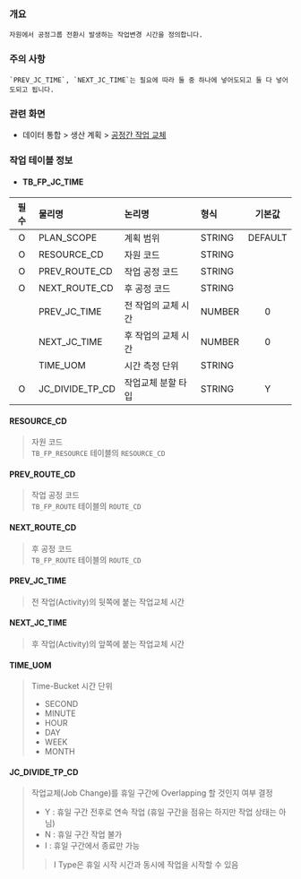 ### 개요
    자원에서 공정그룹 전환시 발생하는 작업변경 시간을 정의합니다.

### 주의 사항
    `PREV_JC_TIME`, `NEXT_JC_TIME`는 필요에 따라 둘 중 하나에 넣어도되고 둘 다 넣어도되고 됩니다. 

### 관련 화면
- 데이터 통합 > 생산 계획 > [공정간 작업 교체](#/dataintegration/factoryplan/jobchangetime)

### 작업 테이블 정보
- #### TB_FP_JC_TIME


| 필수 | 물리명            | 논리명       | 형식     |    기본값    |
|:--:|:---------------|:----------|:-------|:---------:|
| O  | PLAN_SCOPE        | 계획 범위    | STRING | DEFAULT    |
| O  | RESOURCE_CD        | 자원 코드   | STRING |           |
| O  | PREV_ROUTE_CD | 작업 공정 코드  | STRING |           |
| O  | NEXT_ROUTE_CD       | 후 공정 코드 | STRING |           |
|    | PREV_JC_TIME        | 전 작업의 교체 시간  | NUMBER | 0          |
|    | NEXT_JC_TIME        | 후 작업의 교체 시간  | NUMBER | 0      |
|    | TIME_UOM        | 시간 측정 단위 | STRING |           |
| O  | JC_DIVIDE_TP_CD        | 작업교체 분할 타입  | STRING | Y        |

#### RESOURCE_CD
> 자원 코드  
> `TB_FP_RESOURCE` 테이블의 `RESOURCE_CD`

#### PREV_ROUTE_CD
> 작업 공정 코드  
> `TB_FP_ROUTE` 테이블의 `ROUTE_CD`

#### NEXT_ROUTE_CD
> 후 공정 코드  
> `TB_FP_ROUTE` 테이블의 `ROUTE_CD`

#### PREV_JC_TIME
> 전 작업(Activity)의 뒷쪽에 붙는 작업교체 시간 

#### NEXT_JC_TIME
> 후 작업(Activity)의 앞쪽에 붙는 작업교체 시간

#### TIME_UOM
> Time-Bucket 시간 단위
> - SECOND
> - MINUTE
> - HOUR
> - DAY
> - WEEK
> - MONTH

#### JC_DIVIDE_TP_CD
> 작업교체(Job Change)를 휴일 구간에 Overlapping 할 것인지 여부 결정
> - Y : 휴일 구간 전후로 연속 작업 (휴일 구간을 점유는 하지만 작업 상태는 아님)
> - N :  휴일 구간 작업 불가
> - I : 휴일 구간에서 종료만 가능
> > I Type은 휴일 시작 시간과 동시에 작업을 시작할 수 있음
